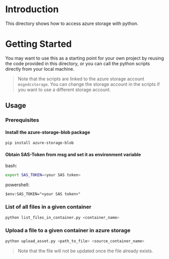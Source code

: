 # Introduction
This directory shows how to access azure storage with python.

# Getting Started
You may want to use this as a starting point for your own project by reusing the code provided in this directory, or you can call the python scripts directly from your local machine.

> Note that the scripts are linked to the azure storage account `msgedcstorage`. You can change the storage account in the scripts if you want to use a different storage account.

## Usage
### Prerequisites
#### Install the azure-storage-blob package
```bash
pip install azure-storage-blob
```
#### Obtain SAS-Token from msg and set it as environment variable 
bash:
```bash
export SAS_TOKEN=<your SAS token>
```
powershell:
```powers
$env:SAS_TOKEN="<your SAS token>"
```
### List of all files in a given container
```bash
python list_files_in_container.py <container_name>
```
### Upload a file to a given container in azure storage
```bash 
python upload_asset.py <path_to_file> <source_container_name>
```
> Note that the file will not be updated once the file already exists.




